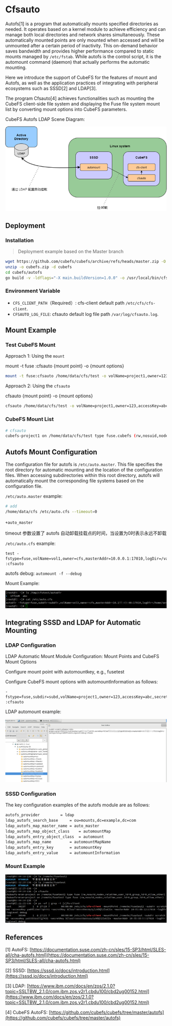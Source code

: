 # Cfsauto

Autofs[1] is a program that automatically mounts specified directories as needed. It operates based on a kernel module to achieve efficiency and can manage both local directories and network shares simultaneously. These automatically mounted points are only mounted when accessed and will be unmounted after a certain period of inactivity. This on-demand behavior saves bandwidth and provides higher performance compared to static mounts managed by `/etc/fstab`. While autofs is the control script, it is the automount command (daemon) that actually performs the automatic mounting.

Here we introduce the support of CubeFS for the features of mount and Autofs, as well as the application practices of integrating with peripheral ecosystems such as SSSD[2] and LDAP[3].

The program Cfsauto[4] achieves functionalities such as mounting the CubeFS client-side file system and displaying the Fuse file system mount list by converting mount options into CubeFS parameters.

CubeFS Autofs LDAP Scene Diagram:

![Scene Diagram](./pic/autofs-1.png)


## Deployment

### Installation

>Deployment example based on the Master branch
```bash
wget https://github.com/cubefs/cubefs/archive/refs/heads/master.zip -O cubefs.zip
unzip -o cubefs.zip -d cubefs
cd cubefs/autofs
go build -v -ldflags="-X main.buildVersion=1.0.0" -o /usr/local/bin/cfsauto
```

### Environment Variable

* `CFS_CLIENT_PATH`（Required）: cfs-client default path `/etc/cfs/cfs-client`.
* `CFSAUTO_LOG_FILE`: cfsauto default log file path `/var/log/cfsauto.log`.
## Mount Example

### Test CubeFS Mount

Approach 1: Using the `mount`

mount -t fuse :cfsauto {mount point} -o {mount options}

```bash
mount -t fuse:cfsauto /home/data/cfs/test -o volName=project1,owner=123,accessKey=abc,secretKey=xyz,masterAddr=10.0.0.12:17010,logDir=/var/logs/cfs/log,enablePosixACL,logLevel=debug
```

Approach 2: Using the `cfsauto`

cfsauto {mount point} -o {mount options}

```bash
cfsauto /home/data/cfs/test -o volName=project1,owner=123,accessKey=abc,secretKey=xyz,masterAddr=10.0.0.12:17010,logDir=/var/logs/cfs/log,enablePosixACL,logLevel=debug
```

### CubeFS Mount List

```bash
# cfsauto 
cubefs-project1 on /home/data/cfs/test type fuse.cubefs (rw,nosuid,nodev,relatime,user_id=0,group_id=0,allow_other)
```

## Autofs Mount Configuration

The configuration file for autofs is `/etc/auto.master`. This file specifies the root directory for automatic mounting and the location of the configuration files. When accessing subdirectories within this root directory, autofs will automatically mount the corresponding file systems based on the configuration file.

`/etc/auto.master` example:

```bash
# add
/home/data/cfs /etc/auto.cfs --timeout=0

+auto_master
```

timeout 参数设置了 autofs 自动卸载挂载点的时间，当设置为0时表示永远不卸载

`/etc/auto.cfs` example:

```plain
test -fstype=fuse,volName=vol1,owner=cfs,masterAddr=10.0.0.1:17010,logDir=/var/logs/cfs/log1,enablePosixACL,logLever=debug :cfsauto
```

autofs debug: `automount -f --debug`

Mount Example:

![Mount Example](./pic/autofs-2.png)


## Integrating SSSD and LDAP for Automatic Mounting

### LDAP Configuration

LDAP Automatic Mount Module Configuration: Mount Points and CubeFS Mount Options

Configure mount point with automountkey, e.g., fusetest

Configure CubeFS mount options with automountInformation as follows:

```plain
-fstype=fuse,subdir=subd,volName=project1,owner=123,accessKey=abc,secretKey=xyz,masterAddr=10.0.0.12:17010,logDir=/var/logs/cfs/log,enablePosixACL,logLevel=debug :cfsauto
```
LDAP automount example:

![Automount Example](./pic/autofs-3.png)


### SSSD Configuration

The key configuration examples of the autofs module are as follows:

```bash
autofs_provider			= ldap
ldap_autofs_search_base		= ou=mounts,dc=example,dc=com
ldap_autofs_map_master_name	= auto_master
ldap_autofs_map_object_class	= automountMap
ldap_autofs_entry_object_class	= automount
ldap_autofs_map_name		= automountMapName
ldap_autofs_entry_key		= automountKey
ldap_autofs_entry_value		= automountInformation
```

### Mount Example

![mount example](./pic/autofs-4.png)


## References

[1] AutoFS: [https://documentation.suse.com/zh-cn/sles/15-SP3/html/SLES-all/cha-autofs.html](https://documentation.suse.com/zh-cn/sles/15-SP3/html/SLES-all/cha-autofs.html)

[2] SSSD: [https://sssd.io/docs/introduction.html](https://sssd.io/docs/introduction.html)

[3] LDAP: [https://www.ibm.com/docs/en/zos/2.1.0?topic=SSLTBW_2.1.0/com.ibm.zos.v2r1.cbdu100/cbd2ug00152.html](https://www.ibm.com/docs/en/zos/2.1.0?topic=SSLTBW_2.1.0/com.ibm.zos.v2r1.cbdu100/cbd2ug00152.html)

[4] CubeFS AutoFS: [https://github.com/cubefs/cubefs/tree/master/autofs](https://github.com/cubefs/cubefs/tree/master/autofs)

 

